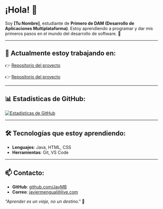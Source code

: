 # ¡Hola! 👋

Soy **[Tu Nombre]**, estudiante de **Primero de DAM (Desarrollo de Aplicaciones Multiplataforma)**. Estoy aprendiendo a programar y dar mis primeros pasos en el mundo del desarrollo de software. 🚀

---

## 🌱 Actualmente estoy trabajando en:

👉 [Repositorio del proyecto](https://github.com/luklpz/PracticaCalculadora)

👉 [Repositorio del proyecto](https://github.com/JavMB/Empresa)


---

## 📊 Estadísticas de GitHub:

[![Estadísticas de GitHub](https://github-readme-stats.vercel.app/api?username=JavMB&show_icons=true&theme=radical)](https://github.com/anuraghazra/github-readme-stats)

---

## 🛠️ Tecnologías que estoy aprendiendo:
- **Lenguajes**: Java, HTML, CSS
- **Herramientas**: Git, VS Code

---

## 📫 Contacto:
- **GitHub**: [github.com/JavMB](https://github.com/JavMB)
- **Correo**: javiermengual@live.com

_"Aprender es un viaje, no un destino."_ 🌟

